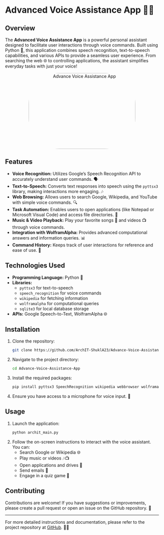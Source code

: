

# Advanced Voice Assistance App 🎤🤖

## Overview

The **Advanced Voice Assistance App** is a powerful personal assistant designed to facilitate user interactions through voice commands. Built using Python 🐍, this application combines speech recognition, text-to-speech capabilities, and various APIs to provide a seamless user experience. From searching the web 🌐 to controlling applications, the assistant simplifies everyday tasks with just your voice! 

<div style="text-align: center;">
    <img src="https://in.pinterest.com/pin/992199361634287535/" alt="Advance Voice Assistance App" width="350" height="248" style="border-radius: 100px;">
</div>

## Features

- **Voice Recognition:** Utilizes Google’s Speech Recognition API to accurately understand user commands. 🗣️
- **Text-to-Speech:** Converts text responses into speech using the `pyttsx3` library, making interactions more engaging. 🎶
- **Web Browsing:** Allows users to search Google, Wikipedia, and YouTube with simple voice commands. 🔍
- **Task Automation:** Enables users to open applications (like Notepad or Microsoft Visual Code) and access file directories. 📂
- **Music & Video Playback:** Play your favorite songs 🎵 and videos 📺 through voice commands.
- **Integration with WolframAlpha:** Provides advanced computational answers and information queries. 📊
- **Command History:** Keeps track of user interactions for reference and ease of use. 📝

## Technologies Used

- **Programming Language:** Python 🐍
- **Libraries:**
  - `pyttsx3` for text-to-speech
  - `speech_recognition` for voice commands
  - `wikipedia` for fetching information
  - `wolframalpha` for computational queries
  - `sqlite3` for local database storage
- **APIs:** Google Speech-to-Text, WolframAlpha 🌐

## Installation

1. Clone the repository:
   ```bash
   git clone https://github.com/ArchIT-ShuklA23/Advance-Voice-Assistance-App.git
   ```
2. Navigate to the project directory:
   ```bash
   cd Advance-Voice-Assistance-App
   ```
3. Install the required packages:
   ```bash
   pip install pyttsx3 SpeechRecognition wikipedia webbrowser wolframalpha
   ```
4. Ensure you have access to a microphone for voice input. 🎤

## Usage

1. Launch the application:
   ```bash
   python archit_main.py
   ```
2. Follow the on-screen instructions to interact with the voice assistant. You can:
   - Search Google or Wikipedia 🌐
   - Play music or videos 🎶📺
   - Open applications and drives 📂
   - Send emails 📧
   - Engage in a quiz game 🎉

## Contributing

Contributions are welcome! If you have suggestions or improvements, please create a pull request or open an issue on the GitHub repository. 🙌


---

For more detailed instructions and documentation, please refer to the project repository at [GitHub](https://github.com/ArchIT-ShuklA23/Advance-Voice-Assistance-App). 🚀📄
